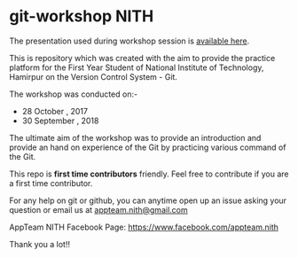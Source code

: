 # git-workshop NITH

The presentation used during workshop session is [available here](https://github.com/appteam-nith/git-workshop/blob/master/RESOURCES/vcs_seminar_final.pdf).

This is repository which was created with the aim to provide the practice platform for the First Year Student of National Institute of Technology, Hamirpur on the Version Control System - Git. 

The workshop was conducted on:- 
- 28 October , 2017
- 30 September , 2018 

The ultimate aim of the workshop was to provide an introduction and provide an hand on experience of the Git by practicing various command of the Git.

This repo is **first time contributors** friendly. Feel free to contribute if you are a first time contributor.

For any help on git or github, you can anytime open up an issue asking your question or email us at appteam.nith@gmail.com

AppTeam NITH Facebook Page: https://www.facebook.com/appteam.nith

Thank you a lot!!

